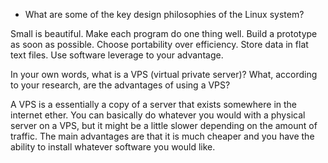 * What are some of the key design philosophies of the Linux system?

Small is beautiful.
Make each program do one thing well.
Build a prototype as soon as possible.
Choose portability over efficiency.
Store data in flat text files.
Use software leverage to your advantage.

In your own words, what is a VPS (virtual private server)? What, according to your research, are the advantages of using a VPS?

A VPS is a essentially a copy of a server that exists somewhere in the internet ether.  You can basically do whatever you would with a physical server on a VPS, but it might be a little slower depending on the amount of traffic.  The main advantages are that it is much cheaper and you have the ability to install whatever software you would like.